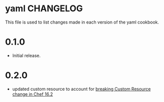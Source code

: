# yaml CHANGELOG

This file is used to list changes made in each version of the yaml cookbook.

# 0.1.0

- Initial release.

# 0.2.0

- updated custom resource to account for [breaking Custom Resource change in Chef 16.2](https://discourse.chef.io/t/chef-infra-client-16-2-released/17284)
